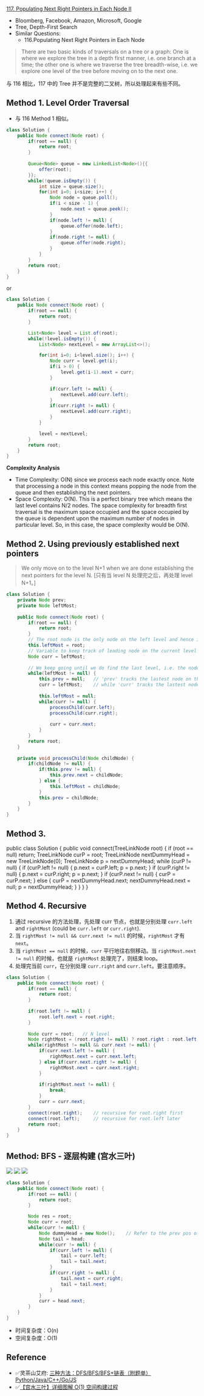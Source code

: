 [117. Populating Next Right Pointers in Each Node II](https://leetcode.com/problems/populating-next-right-pointers-in-each-node-ii/)

* Bloomberg, Facebook, Amazon, Microsoft, Google
* Tree, Depth-First Search
* Similar Questions:
    * 116.Populating Next Right Pointers in Each Node
    

> There are two basic kinds of traversals on a tree or a graph:
> One is where we explore the tree in a depth first manner, i.e. one branch at a time;
> the other one is where we traverse the tree breadth-wise, i.e. we explore one level of the tree before moving on to the next one.    

与 116 相比，117 中的 Tree 并不是完整的二叉树，所以处理起来有些不同。

## Method 1. Level Order Traversal
* 与 116 Method 1 相似。
```java 
class Solution {
    public Node connect(Node root) {
        if(root == null) {
            return root;
        }
        
        Queue<Node> queue = new LinkedList<Node>(){{
            offer(root);
        }};
        while(!queue.isEmpty()) {
            int size = queue.size();
            for(int i=0; i<size; i++) {
                Node node = queue.poll();
                if(i < size - 1) {
                    node.next = queue.peek();
                }
                if(node.left != null) {
                    queue.offer(node.left);
                }
                if(node.right != null) {
                    queue.offer(node.right);
                }
            }
        }
        return root;
    }
}
```
or
```java
class Solution {
    public Node connect(Node root) {
        if(root == null) {
            return root;
        }

        List<Node> level = List.of(root);
        while(!level.isEmpty()) {
            List<Node> nextLevel = new ArrayList<>();

            for(int i=0; i<level.size(); i++) {
                Node curr = level.get(i);
                if(i > 0) {
                    level.get(i-1).next = curr;
                }

                if(curr.left != null) {
                    nextLevel.add(curr.left);
                }
                if(curr.right != null) {
                    nextLevel.add(curr.right);
                }
            }

            level = nextLevel;
        }
        return root;
    }
}
```
**Complexity Analysis**
* Time Complexity: O(N) since we process each node exactly once. Note that processing a node in this context means popping the node from the queue and then establishing the next pointers.
* Space Complexity: O(N). This is a perfect binary tree which means the last level contains N/2 nodes. The space complexity for breadth first traversal is the maximum space occupied and the space occupied by the queue is dependent upon the maximum number of nodes in particular level. So, in this case, the space complexity would be O(N).


## Method 2. Using previously established next pointers
> We only move on to the level N+1 when we are done establishing the next pointers for the level N. [只有当 level N 处理完之后，再处理 level N+1。]
>
```java 
class Solution {
    private Node prev;
    private Node leftMost;
    
    public Node connect(Node root) {
        if(root == null) {
            return root;
        }
        // The root node is the only node on the left level and hence its the leftmost node for the curr level
        this.leftMost = root;
        // Variable to keep track of leading node on the current level
        Node curr = leftMost;
        
        // We keep going until we do find the last level, i.e. the nodes on the last level won't have any children
        while(leftMost != null) {
            this.prev = null;   // 'prev' tracks the lastest node on the 'next' level,
            curr = leftMost;    // while 'curr' tracks the lastest node on the curr level.
            
            this.leftMost = null;
            while(curr != null) {
                processChild(curr.left);
                processChild(curr.right);
                
                curr = curr.next;
            }
        }
        return root;
    }
    
    private void processChild(Node childNode) {
        if(childNode != null) {
            if(this.prev != null) {
                this.prev.next = childNode;
            } else {
                this.leftMost = childNode;
            }
            this.prev = childNode;
        }
    }
}
```

## Method 3. 

public class Solution {
    public void connect(TreeLinkNode root) {
        if (root == null) return;
        TreeLinkNode curP = root;
        TreeLinkNode nextDummyHead = new TreeLinkNode(0);
        TreeLinkNode p = nextDummyHead;
        while (curP != null) {
            if (curP.left != null) {
                p.next = curP.left;
                p = p.next;
            }
            if (curP.right != null) {
                p.next = curP.right;
                p = p.next;
            }
            if (curP.next != null) {
                curP = curP.next;
            }
            else {
                curP = nextDummyHead.next;
                nextDummyHead.next = null;
                p = nextDummyHead;
            }
        }
    }
}


## Method 4. Recursive
1. 通过 recursive 的方法处理，先处理 curr 节点，也就是分别处理 `curr.left` and `rightMost` (could be `curr.left` or `curr.right`).
2. 当 `rightMost != null && curr.next != null` 的时候，`rightMost` 才有 `next`。
3. 当 `rightMost == null` 的时候，`curr` 平行地往右侧移动。当 `rightMost.next != null` 的时候，也就是 `rightMost` 处理完了，则结束 loop。
4. 处理完当前 `curr`，在分别处理 `curr.right` and `curr.left`。要注意顺序。
```java 
class Solution {
    public Node connect(Node root) {
        if(root == null) {
            return root;
        }
        
        if(root.left != null) {
            root.left.next = root.right;
        }
        
        Node curr = root;   // N level
        Node rightMost = (root.right != null) ? root.right : root.left; // N+1 level
        while(rightMost != null && curr.next != null) {
            if(curr.next.left != null) {
                rightMost.next = curr.next.left;
            } else if(curr.next.right != null) {
                rightMost.next = curr.next.right;
            }
            
            if(rightMost.next != null) {
                break;
            }
            curr = curr.next;
        }
        connect(root.right);    // recursive for root.right first
        connect(root.left);     // recursive for root.left later
        return root;
    }
}
```


## Method: BFS - 逐层构建 (宫水三叶)
![](images/0117_1.png)
![](images/0117_2.png)
![](images/0117_3.png)
```java
class Solution {
    public Node connect(Node root) {
        if(root == null) {
            return root;
        }

        Node res = root;
        Node curr = root;
        while(curr != null) {
            Node dummyHead = new Node();    // Refer to the prev pos of the leftMost node
            Node tail = head;
            while(curr != null) {
                if(curr.left != null) {
                    tail = curr.left;
                    tail = tail.next;
                }
                if(curr.right != null) {
                    tail.next = curr.right;
                    tail = tail.next;
                }
            }
            curr = head.next;
        }
    }
}
```
* 时间复杂度：O(n)
* 空间复杂度：O(1)


## Reference
* ✅灵茶山艾府: [三种方法：DFS/BFS/BFS+链表（附题单）Python/Java/C++/Go/JS](https://leetcode.cn/problems/populating-next-right-pointers-in-each-node-ii/solutions/2510360/san-chong-fang-fa-dfsbfsbfslian-biao-fu-1bmqp/)
* ✅[【宫水三叶】详细图解 O(1) 空间构建过程](https://leetcode.cn/problems/populating-next-right-pointers-in-each-node-ii/solutions/2510505/gong-shui-san-xie-xiang-xi-tu-jie-o1-kon-d6vg/)